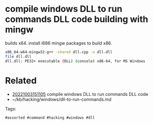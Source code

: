 # compile windows DLL to run commands DLL code building with mingw
builds x64. install i686 mingw packages to build x86.
```bash
x86_64-w64-mingw32-g++ -shared dll.cpp -o dll.dll
file dll.dll
dll.dll: PE32+ executable (DLL) (console) x86-64, for MS Windows
```

# Related

- [20221003151105](/zet/20221003151105/README.md) compile windows DLL to run commands DLL code
- ~/kb/hacking/windows/dll-to-run-commands.md

Tags:

    #assorted #command #hacking #windows #dll
